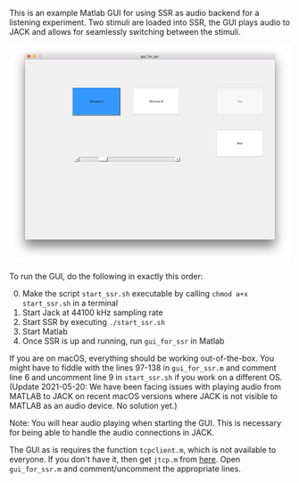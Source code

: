 This is an example Matlab GUI for using SSR as audio backend for a listening experiment. Two stimuli are loaded into SSR, the GUI plays audio to JACK and allows for seamlessly switching between the stimuli.

![Screenshot](img/screenshot.png)

To run the GUI, do the following in exactly this order:

0. Make the script ```start_ssr.sh``` executable by calling ```chmod a+x start_ssr.sh``` in a terminal
1. Start Jack at 44100 kHz sampling rate
2. Start SSR by executing ```./start_ssr.sh```
3. Start Matlab
4. Once SSR is up and running, run ```gui_for_ssr``` in Matlab

If you are on macOS, everything should be working out-of-the-box. You might have to fiddle with the lines 97-138 in ```gui_for_ssr.m``` and comment line 6 and uncomment line 9 in ```start_ssr.sh``` if you work on a different OS. (Update 2021-05-20: We have been facing issues with playing audio from MATLAB to JACK on recent macOS versions where JACK is not visible to MATLAB as an audio device. No solution yet.)

Note: You will hear audio playing when starting the GUI. This is necessary for being able to handle the audio connections in JACK.

The GUI as is requires the function ```tcpclient.m```, which is not available to everyone. If you don't have it, then get ```jtcp.m``` from [here](https://mathworks.com/matlabcentral/fileexchange/24524-jtcp-actionstr-varargin). Open ```gui_for_ssr.m``` and comment/uncomment the appropriate lines.
